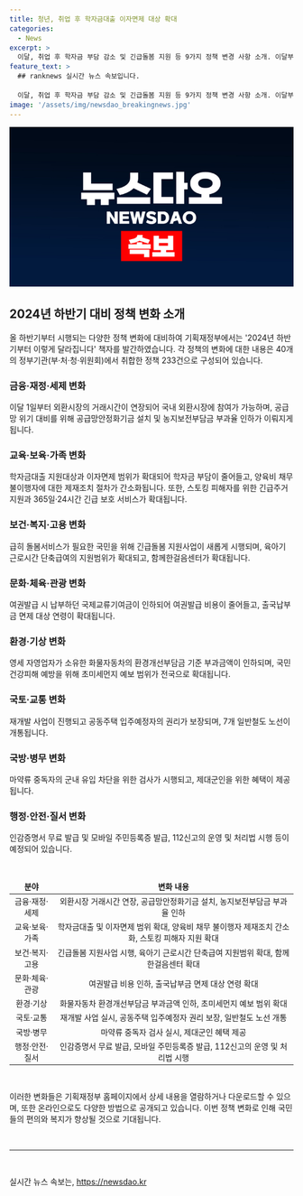 ```yaml
---
title: 청년, 취업 후 학자금대출 이자면제 대상 확대
categories:
  - News
excerpt: >
  이달, 취업 후 학자금 부담 감소 및 긴급돌봄 지원 등 9가지 정책 변경 사항 소개. 이달부터 취업 후 상환 학자금대출 지원대상과 이자면제 범위 확대, 긴급돌봄 지원사업 신설 등 다양한 분야의 정책 변경 발표. 기획재정부의 2024년 하반기부터 이렇게 달라집니다 책자 발간으로 쉽게 확인 가능하며, 온라인 및 오프라인에서 접근 가능. 마약류 검사 실시, 모바일 주민등록증 발급, 112신고의 운영 및 처리에 관한 법률 시행 등 안전 및 행정에 관련된 변화도 소개됨.
feature_text: >
  ## ranknews 실시간 뉴스 속보입니다.

  이달, 취업 후 학자금 부담 감소 및 긴급돌봄 지원 등 9가지 정책 변경 사항 소개. 이달부터 취업 후 상환 학자금대출 지원대상과 이자면제 범위 확대, 긴급돌봄 지원사업 신설 등 다양한 분야의 정책 변경 발표. 기획재정부의 2024년 하반기부터 이렇게 달라집니다 책자 발간으로 쉽게 확인 가능하며, 온라인 및 오프라인에서 접근 가능. 마약류 검사 실시, 모바일 주민등록증 발급, 112신고의 운영 및 처리에 관한 법률 시행 등 안전 및 행정에 관련된 변화도 소개됨.
image: '/assets/img/newsdao_breakingnews.jpg'
---
```


<p><img src="/assets/img/newsdao_breakingnews.jpg" alt="ranknews 속보" /></p>

<h2>2024년 하반기 대비 정책 변화 소개</h2>

<p data-ke-size="size16">올 하반기부터 시행되는 다양한 정책 변화에 대비하여 기획재정부에서는 '2024년 하반기부터 이렇게 달라집니다' 책자를 발간하였습니다. 각 정책의 변화에 대한 내용은 40개의 정부기관(부·처·청·위원회)에서 취합한 정책 233건으로 구성되어 있습니다.</p>

<h3>금융·재정·세제 변화</h3>

<p data-ke-size="size16">이달 1일부터 외환시장의 거래시간이 연장되어 국내 외환시장에 참여가 가능하며, 공급망 위기 대비를 위해 공급망안정화기금 설치 및 농지보전부담금 부과율 인하가 이뤄지게 됩니다.</p>

<h3>교육·보육·가족 변화</h3>

<p data-ke-size="size16">학자금대출 지원대상과 이자면제 범위가 확대되어 학자금 부담이 줄어들고, 양육비 채무 불이행자에 대한 제재조치 절차가 간소화됩니다. 또한, 스토킹 피해자를 위한 긴급주거지원과 365일·24시간 긴급 보호 서비스가 확대됩니다.</p>

<h3>보건·복지·고용 변화</h3>

<p data-ke-size="size16">급히 돌봄서비스가 필요한 국민을 위해 긴급돌봄 지원사업이 새롭게 시행되며, 육아기 근로시간 단축급여의 지원범위가 확대되고, 함께한걸음센터가 확대됩니다.</p>

<h3>문화·체육·관광 변화</h3>

<p data-ke-size="size16">여권발급 시 납부하던 국제교류기여금이 인하되어 여권발급 비용이 줄어들고, 출국납부금 면제 대상 연령이 확대됩니다.</p>

<h3>환경·기상 변화</h3>

<p data-ke-size="size16">영세 자영업자가 소유한 화물자동차의 환경개선부담금 기준 부과금액이 인하되며, 국민 건강피해 예방을 위해 초미세먼지 예보 범위가 전국으로 확대됩니다.</p>

<h3>국토·교통 변화</h3>

<p data-ke-size="size16">재개발 사업이 진행되고 공동주택 입주예정자의 권리가 보장되며, 7개 일반철도 노선이 개통됩니다.</p>

<h3>국방·병무 변화</h3>

<p data-ke-size="size16">마약류 중독자의 군내 유입 차단을 위한 검사가 시행되고, 제대군인을 위한 혜택이 제공됩니다.</p>

<h3>행정·안전·질서 변화</h3>

<p data-ke-size="size16">인감증명서 무료 발급 및 모바일 주민등록증 발급, 112신고의 운영 및 처리법 시행 등이 예정되어 있습니다.</p>

<p data-ke-size="size16">&nbsp;</p>

<table>
<thead>
<tr>
<td style="text-align: center; height: 17px;"><b>분야</b></td>
<td style="text-align: center; height: 17px;"><b>변화 내용</b></td>
</tr>
</thead>
<tbody>
<tr>
<td style="text-align: center; height: 17px;">금융·재정·세제</td>
<td style="text-align: center; height: 17px;">외환시장 거래시간 연장, 공급망안정화기금 설치, 농지보전부담금 부과율 인하</td>
</tr>
<tr>
<td style="text-align: center; height: 17px;">교육·보육·가족</td>
<td style="text-align: center; height: 17px;">학자금대출 및 이자면제 범위 확대, 양육비 채무 불이행자 제재조치 간소화, 스토킹 피해자 지원 확대</td>
</tr>
<tr>
<td style="text-align: center; height: 17px;">보건·복지·고용</td>
<td style="text-align: center; height: 17px;">긴급돌봄 지원사업 시행, 육아기 근로시간 단축급여 지원범위 확대, 함께한걸음센터 확대</td>
</tr>
<tr>
<td style="text-align: center; height: 17px;">문화·체육·관광</td>
<td style="text-align: center; height: 17px;">여권발급 비용 인하, 출국납부금 면제 대상 연령 확대</td>
</tr>
<tr>
<td style="text-align: center; height: 17px;">환경·기상</td>
<td style="text-align: center; height: 17px;">화물자동차 환경개선부담금 부과금액 인하, 초미세먼지 예보 범위 확대</td>
</tr>
<tr>
<td style="text-align: center; height: 17px;">국토·교통</td>
<td style="text-align: center; height: 17px;">재개발 사업 실시, 공동주택 입주예정자 권리 보장, 일반철도 노선 개통</td>
</tr>
<tr>
<td style="text-align: center; height: 17px;">국방·병무</td>
<td style="text-align: center; height: 17px;">마약류 중독자 검사 실시, 제대군인 혜택 제공</td>
</tr>
<tr>
<td style="text-align: center; height: 17px;">행정·안전·질서</td>
<td style="text-align: center; height: 17px;">인감증명서 무료 발급, 모바일 주민등록증 발급, 112신고의 운영 및 처리법 시행</td>
</tr>
</tbody>
</table>

<p data-ke-size="size16">&nbsp;</p>

<p data-ke-size="size16">이러한 변화들은 기획재정부 홈페이지에서 상세 내용을 열람하거나 다운로드할 수 있으며, 또한 온라인으로도 다양한 방법으로 공개되고 있습니다. 이번 정책 변화로 인해 국민들의 편의와 복지가 향상될 것으로 기대됩니다.</p>

<p data-ke-size="size16">&nbsp;</p>

<hr>

<p data-ke-size="size16">&nbsp;</p>
실시간 뉴스 속보는, <a href="https://newsdao.kr" rel="dofollow">https://newsdao.kr</a>


